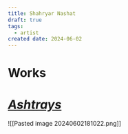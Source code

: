 ```yaml
---
title: Shahryar Nashat
draft: true
tags:
  - artist
created date: 2024-06-02
---
```

# Works
# [*Ashtrays*](https://www.artsy.net/artwork/shahryar-nashat-ashtrays)
![[Pasted image 20240602181022.png]]
